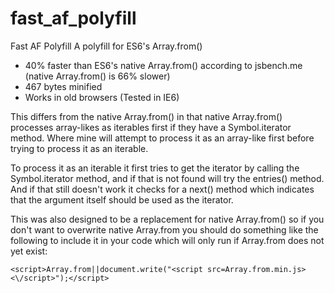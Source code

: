 # fast_af_polyfill
Fast AF Polyfill
A polyfill for ES6's Array.from()

* 40% faster than ES6's native Array.from() according to jsbench.me (native Array.from() is 66% slower)
* 467 bytes minified
* Works in old browsers (Tested in IE6)

This differs from the native Array.from() in that native Array.from() processes array-likes as iterables first if they have a Symbol.iterator method. Where mine will attempt to process it as an array-like first before trying to process it as an iterable.

To process it as an iterable it first tries to get the iterator by calling the Symbol.iterator method, and if that is not found will try the entries() method. And if that still doesn't work it checks for a next() method which indicates that the argument itself should be used as the iterator.

This was also designed to be a replacement for native Array.from() so if you don't want to overwrite native Array.from you should do something like the following to include it in your code which will only run if Array.from does not yet exist:

`<script>Array.from||document.write("<script src=Array.from.min.js><\/script>");</script>`

